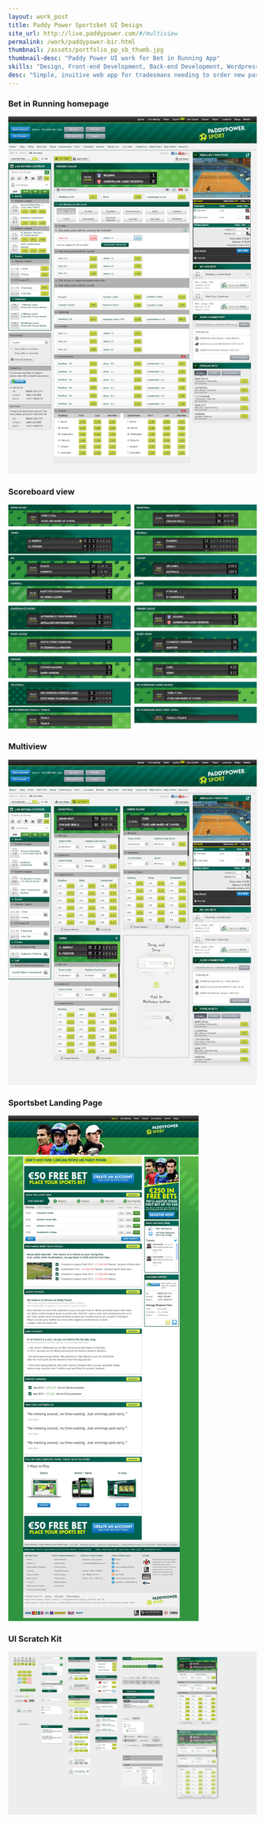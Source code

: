 ```yaml
---
layout: work_post
title: Paddy Power Sportsbet UI Design
site_url: http://live.paddypower.com/#/multiview
permalink: /work/paddypower-bir.html
thumbnail: /assets/portfolio_pp_sb_thumb.jpg
thumbnail-desc: "Paddy Power UI work for Bet in Running App"
skills: "Design, Front-end Development, Back-end Development, Wordpress, UX, Content Strategy"
desc: "Simple, inuitive web app for tradesmans needing to order new parts"
---
```


### Bet in Running homepage

<img src="/assets/portfolio_pp_sb_bir.jpg" alt="">

### Scoreboard view

<img src="/assets/portfolio_pp_sb_Scoreboards.jpg" alt="">

### Multiview

<img src="/assets/portfolio_pp_sb_bir-mulitview.jpg" alt="">

### Sportsbet Landing Page

<img src="/assets/portfolio_pp_omg-landing-page.jpg" alt="">

### UI Scratch Kit 
<img src="/assets/portfolio_pp_sb-scratch.jpg" alt="">

